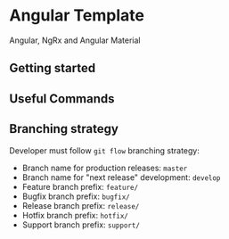 # Angular Template

Angular, NgRx and Angular Material

## Getting started

## Useful Commands

## Branching strategy
Developer must follow `git flow` branching strategy:
- Branch name for production releases: `master`
- Branch name for "next release" development: `develop`
- Feature branch prefix: `feature/`
- Bugfix branch prefix: `bugfix/`
- Release branch prefix: `release/`
- Hotfix branch prefix: `hotfix/`
- Support branch prefix: `support/`
